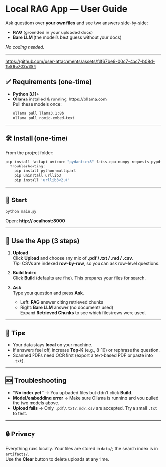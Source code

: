 # Local RAG App — **User Guide**

Ask questions over **your own files** and see two answers side-by-side:
- **RAG** (grounded in your uploaded docs)
- **Bare LLM** (the model’s best guess without your docs)

_No coding needed._

---


https://github.com/user-attachments/assets/fdf67be9-00c7-4bc7-b08d-1b86e703c384


## ✅ Requirements (one-time)

- **Python 3.11+**
- **Ollama** installed & running: <https://ollama.com>  
  Pull these models once:
  ```bash
  ollama pull llama3.1:8b
  ollama pull nomic-embed-text
  ```

---

## 🛠 Install (one-time)

From the project folder:
```bash
pip install fastapi uvicorn "pydantic<3" faiss-cpu numpy requests pypdf
  Troubleshooting:
    pip install python-multipart
    pip uninstall urllib3
    pip install 'urllib3<2.0'
```

---

## 🚀 Start

```bash
python main.py
```
Open: **http://localhost:8000**

---

## 🧭 Use the App (3 steps)

1. **Upload**  
   Click **Upload** and choose any mix of **.pdf / .txt / .md / .csv**.  
   *Tip:* CSVs are indexed **row-by-row**, so you can ask row-level questions.

2. **Build Index**  
   Click **Build** (defaults are fine). This prepares your files for search.

3. **Ask**  
   Type your question and press **Ask**.  
   - Left: **RAG** answer citing retrieved chunks  
   - Right: **Bare LLM** answer (no documents used)  
   Expand **Retrieved Chunks** to see which files/rows were used.

---

## 📝 Tips

- Your data stays **local** on your machine.
- If answers feel off, increase **Top-K** (e.g., 8–10) or rephrase the question.
- Scanned PDFs need OCR first (export a text-based PDF or paste into `.txt`).

---

## 🆘 Troubleshooting

- **“No index yet”** → You uploaded files but didn’t click **Build**.  
- **Model/embedding error** → Make sure Ollama is running and you pulled the two models above.  
- **Upload fails** → Only `.pdf/.txt/.md/.csv` are accepted. Try a small `.txt` to test.

---

## 🔒 Privacy

Everything runs locally. Your files are stored in `data/`; the search index is in `artifacts/`.  
Use the **Clear** button to delete uploads at any time.
